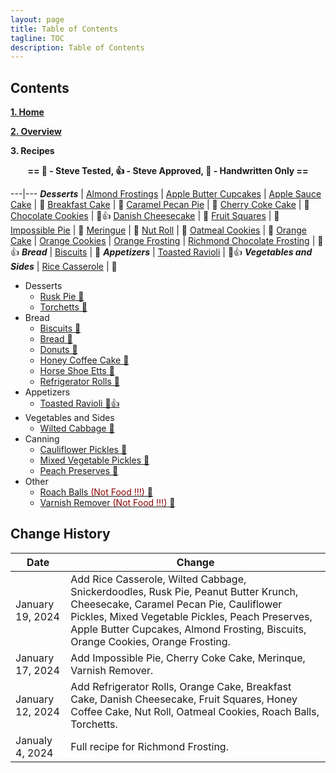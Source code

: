 ```yaml
---
layout: page
title: Table of Contents
tagline: TOC
description: Table of Contents
---
```


## Contents

**[1. Home](index.md)**

**[2. Overview](overview.md)**

**3. Recipes**

<center><strong>== &#x1F9EA; - Steve Tested, &#x1F44D; - Steve Approved, &#x1F4DC; - Handwritten Only ==</strong></center>

---|---
***Desserts*** | 
[Almond Frostings](./recipes/desserts/almondfrosting.md) | 
[Apple Butter Cupcakes](./recipes/desserts/applebuttercupcakes.md) | 
[Apple Sauce Cake](./recipes/desserts/applesaucecake.md) | &#x1F4DC;
[Breakfast Cake](./recipes/desserts/breakfastcake.md) | &#x1F4DC;
[Caramel Pecan Pie](./recipes/desserts/caramelpecanpie.md) | &#x1F4DC;
[Cherry Coke Cake](./recipes/desserts/cherrycokecake.md) | &#x1F4DC;
[Chocolate Cookies](./recipes/desserts/chocolatecookies.md) | &#x1F4DC;&#x1F44D;
[Danish Cheesecake](./recipes/desserts/danishcheesecake.md) | &#x1F4DC;
[Fruit Squares](./recipes/desserts/fruitsquares.md) | &#x1F4DC;
[Impossible Pie](./recipes/desserts/impossiblepie.md) | &#x1F4DC;
[Meringue](./recipes/desserts/meringue.md) |  &#x1F4DC;
[Nut Roll](./recipes/desserts/nutroll.md) |  &#x1F4DC;
[Oatmeal Cookies](./recipes/desserts/oatmealcookies.md) | &#x1F4DC;
[Orange Cake](./recipes/desserts/orangecake.md) |
[Orange Cookies](./recipes/desserts/orangecookies.md) |
[Orange Frosting](./recipes/desserts/orangefrosting.md) |
[Richmond Chocolate Frosting](./recipes/desserts/richmond.md) | &#x1F9EA;&#x1F44D;
***Bread*** |
[Biscuits](./recipes/bread/biscuits.md) | &#x1F4DC;
***Appetizers*** | 
[Toasted Ravioli](./recipes/appetizers/toastedravioli.md) | &#x1F4DC;&#x1F44D;
***Vegetables and Sides*** | 
[Rice Casserole](./recipes/vegetables/ricecasserole.md) | &#x1F4DC;


  * Desserts    
      * [Rusk Pie &#x1F4DC;](./recipes/desserts/ruskpie.md)
      * [Torchetts &#x1F4DC;](./recipes/desserts/torchetts.md)
  * Bread
      * [Biscuits &#x1F4DC;](./recipes/bread/biscuits.md)
      * [Bread &#x1F4DC;](./recipes/bread/bread.md)
      * [Donuts &#x1F4DC;](./recipes/bread/donuts.md)
      * [Honey Coffee Cake &#x1F4DC;](./recipes/bread/honeycoffeecake.md)
      * [Horse Shoe Etts &#x1F4DC;](./recipes/bread/horseshoeetts.md)
      * [Refrigerator Rolls &#x1F4DC;](./recipes/bread/refrigrolls.md)
  * Appetizers
      * [Toasted Ravioli &#x1F4DC;&#x1F44D;](./recipes/appetizers/toastedravioli.md)
  * Vegetables and Sides
      * [Wilted Cabbage &#x1F4DC;](./recipes/vegetables/wiltedcabbage.md)
  * Canning
      * [Cauliflower Pickles &#x1F4DC;](./recipes/canning/cauliflowerpickles.md)
      * [Mixed Vegetable Pickles &#x1F4DC;](./recipes/canning/mixedvegetablepickles.md)
      * [Peach Preserves &#x1F4DC;](./recipes/canning/peachpreserves.md)
  * Other
      * [Roach Balls <font color=darkred>(Not Food !!!)</font> &#x1F4DC;](./recipes/other/roachballs.md)
      * [Varnish Remover <font color=darkred>(Not Food !!!)</font> &#x1F4DC;](./recipes/other/varnishremover.md)


## Change History

Date | Change
---|---
January 19, 2024 | Add Rice Casserole, Wilted Cabbage, Snickerdoodles, Rusk Pie, Peanut Butter Krunch, Cheesecake, Caramel Pecan Pie, Cauliflower Pickles, Mixed Vegetable Pickles, Peach Preserves, Apple Butter Cupcakes, Almond Frosting, Biscuits, Orange Cookies, Orange Frosting.
January 17, 2024 | Add Impossible Pie, Cherry Coke Cake, Merinque, Varnish Remover.
January 12, 2024 | Add Refrigerator Rolls, Orange Cake, Breakfast Cake, Danish Cheesecake, Fruit Squares, Honey Coffee Cake, Nut Roll, Oatmeal Cookies, Roach Balls, Torchetts.
Janualy 4, 2024 | Full recipe for Richmond Frosting.
